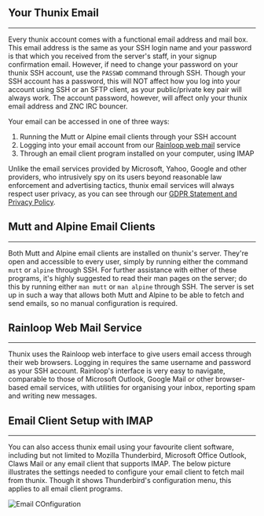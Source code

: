 ## Your Thunix Email

---

Every thunix account comes with a functional email address and mail box. This email address is the same as your SSH login name and your password is that which you received from the server's staff, in your signup confirmation email. However, if need to change your password on your thunix SSH account, use the `PASSWD` command through SSH. Though your SSH account has a password, this will NOT affect how you log into your account using SSH or an SFTP client, as your public/private key pair will always work. The account password, however, will affect only your thunix email address and ZNC IRC bouncer.

Your email can be accessed in one of three ways:

1. Running the Mutt or Alpine email clients through your SSH account
2. Logging into your email account from our [Rainloop web mail](https://www.thunix.net/webmail/) service
3. Through an email client program installed on your computer, using IMAP

Unlike the email services provided by Microsoft, Yahoo, Google and other providers, who intrusively spy on its users beyond reasonable law enforcement and advertising tactics, thunix email services will always respect user privacy, as you can see through our [GDPR Statement and Privacy Policy](https://www.thunix.net/gdpr.php).

## Mutt and Alpine Email Clients

---

Both Mutt and Alpine email clients are installed on thunix's server. They're open and accessible to every user, simply by running either the command `mutt` or `alpine` through SSH. For further assistance with either of these programs, it's highly suggested to read their man pages on the server; do this by running either `man mutt` or `man alpine` through SSH. The server is set up in such a way that allows both Mutt and Alpine to be able to fetch and send emails, so no manual configuration is required.

## Rainloop Web Mail Service

---

Thunix uses the Rainloop web interface to give users email access through their web browsers. Logging in requires the same username and password as your SSH account. Rainloop's interface is very easy to navigate, comparable to those of Microsoft Outlook, Google Mail or other browser-based email services, with utilities for organising your inbox, reporting spam and writing new messages.

## Email Client Setup with IMAP

---

You can also access thunix email using your favourite client software, including but not limited to Mozilla Thunderbird, Microsoft Office Outlook, Claws Mail or any email client that supports IMAP. The below picture illustrates the settings needed to configure your email client to fetch mail from thunix. Though it shows Thunderbird's configuration menu, this applies to all email client programs.

![Email COnfiguration](https://www.thunix.net/images/mail.png)
